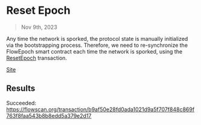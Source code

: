 # Reset Epoch

> Nov 9th, 2023

Any time the network is sporked, the protocol state is manually initialized via the bootstrapping process.
Therefore, we need to re-synchronize the FlowEpoch smart contract each time the network is sporked, using the [ResetEpoch](../../../../templates/reset_epoch.cdc) transaction.

[Site](https://flow-multisig-git-service-account-onflow.vercel.app/mainnet?type=serviceAccount&name=reset_epoch.cdc&param=%5B%20%09%7B%20%09%09%22type%22:%22UInt64%22,%20%09%09%22value%22:%22100%22%20%09%7D,%20%09%7B%20%09%09%22type%22:%22String%22,%20%09%09%22value%22:%22b976876c61579eff5e95af815c78618a%22%20%09%7D,%20%09%7B%20%09%09%22type%22:%22UInt64%22,%20%09%09%22value%22:%220%22%20%09%7D,%20%09%7B%20%09%09%22type%22:%22UInt64%22,%20%09%09%22value%22:%22459999%22%20%09%7D,%20%09%7B%20%09%09%22type%22:%22UInt64%22,%20%09%09%22value%22:%22482999%22%20%09%7D%20%5D&acct=e467b9dd11fa00df&limit=1000000)

## Results

Succeeded:
https://flowscan.org/transaction/b9af50e28fd0ada1021d9a5f707f848c869f763f8faa543b8b8edd5a379e2d17


